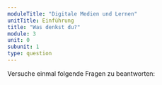 ```yaml
---
moduleTitle: "Digitale Medien und Lernen"
unitTitle: Einführung
title: "Was denkst du?"
module: 3
unit: 0
subunit: 1
type: question
---
```


Versuche einmal folgende Fragen zu beantworten: 


<orderquestion question="Bring folgende Begriffe in die richtige Reihenfolge."></orderquestion>

<singlechoice question="Sind digitale Medien in der Regel schädlich für Lernen?"></singlechoice>

<multiplechoice question="Wie alt ist günter?"></multiplechoice>



